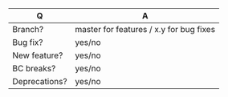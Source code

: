 | Q             | A
| ------------- | ---
| Branch?       | master for features / x.y for bug fixes
| Bug fix?      | yes/no
| New feature?  | yes/no <!-- don't forget to update src/**/CHANGELOG.md files -->
| BC breaks?    | yes/no
| Deprecations? | yes/no <!-- don't forget to update UPGRADE-*.md files -->

<!-- Bug fixes must be submitted against the lowest branch where they apply. -->
<!-- Features and deprecations must be submitted against the master branch. -->
<!-- Describe what issues this PR is solving. -->
